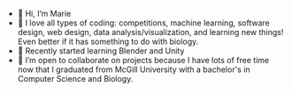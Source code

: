 - 👋 Hi, I’m Marie
- 👀 I love all types of coding: competitions, machine learning, software design, web design, data analysis/visualization, and learning new things! Even better if it has something to do with biology.
- 🌱 Recently started learning Blender and Unity
- 💞️ I’m open to collaborate on projects because I have lots of free time now that I graduated from McGill University with a bachelor's in Computer Science and Biology.

<!---
ScienceMoo/ScienceMoo is a ✨ special ✨ repository because its `README.md` (this file) appears on your GitHub profile.
You can click the Preview link to take a look at your changes.
--->
